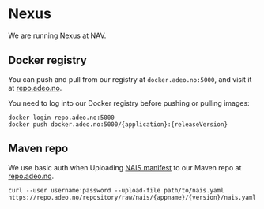 Nexus
=====

We are running Nexus at NAV.


## Docker registry

You can push and pull from our registry at `docker.adeo.no:5000`, and visit it at [repo.adeo.no](https://repo.adeo.no/#browse/browse/components:docker).

You need to log into our Docker registry before pushing or pulling images:

```text
docker login repo.adeo.no:5000
docker push docker.adeo.no:5000/{application}:{releaseVersion}
```


## Maven repo

We use basic auth when Uploading [NAIS manifest](/contracts/manifest.md) to our Maven repo at [repo.adeo.no](https://repo.adeo.no/).

```
curl --user username:password --upload-file path/to/nais.yaml https://repo.adeo.no/repository/raw/nais/{appname}/{version}/nais.yaml
```

